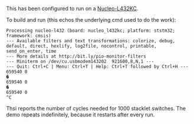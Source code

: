 This has been configured to run on a [Nucleo-L432KC][L432].

To build and run (this echos the underlying cmd used to do the work):

```text
Processing nucleo-l432 (board: nucleo_l432kc; platform: ststm32; framework: cmsis)
--- Available filters and text transformations: colorize, debug, default, direct, hexlify, log2file, nocontrol, printable, send_on_enter, time
--- More details at http://bit.ly/pio-monitor-filters
--- Miniterm on /dev/cu.usbmodem143202  921600,8,N,1 ---
--- Quit: Ctrl+C | Menu: Ctrl+T | Help: Ctrl+T followed by Ctrl+H ---
659540 0
�
659540 0
�
659540 0
^C
```

Thsi reports the number of cycles needed for 1000 stacklet switches.
The demo repeats indefinitely, because it restarts after every run.

[L432]: https://www.st.com/en/evaluation-tools/nucleo-l432kc.html
